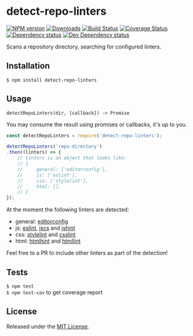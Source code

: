 # detect-repo-linters

[![NPM version][npm-image]][npm-url] [![Downloads][downloads-image]][npm-url] [![Build Status][travis-image]][travis-url] [![Coverage Status][coveralls-image]][coveralls-url] [![Dependency status][david-dm-image]][david-dm-url] [![Dev Dependency status][david-dm-dev-image]][david-dm-dev-url]

[npm-url]:https://npmjs.org/package/detect-repo-linters
[downloads-image]:http://img.shields.io/npm/dm/detect-repo-linters.svg
[npm-image]:http://img.shields.io/npm/v/detect-repo-linters.svg
[travis-url]:https://travis-ci.org/IndigoUnited/node-detect-repo-linters
[travis-image]:http://img.shields.io/travis/IndigoUnited/node-detect-repo-linters/master.svg
[coveralls-url]:https://coveralls.io/r/IndigoUnited/node-detect-repo-linters
[coveralls-image]:https://img.shields.io/coveralls/IndigoUnited/node-detect-repo-linters/master.svg
[david-dm-url]:https://david-dm.org/IndigoUnited/node-detect-repo-linters
[david-dm-image]:https://img.shields.io/david/IndigoUnited/node-detect-repo-linters.svg
[david-dm-dev-url]:https://david-dm.org/IndigoUnited/node-detect-repo-linters#info=devDependencies
[david-dm-dev-image]:https://img.shields.io/david/dev/IndigoUnited/node-detect-repo-linters.svg

Scans a repository directory, searching for configured linters.


## Installation

`$ npm install detect-repo-linters`


## Usage

`detectRepoLinters(dir, [callback]) -> Promise`

You may consume the result using promises or callbacks, it's up to you.

```js
const detectRepoLinters = require('detect-repo-linters');

detectRepoLinters('repo-directory')
.then((linters) => {
    // linters is an object that looks like:
    // {
    //     general: ['editorconfig'],
    //     js: ['eslint'],
    //     css: ['stylelint'],
    //     html: [],
    // }
});
```

At the moment the following linters are detected:

- general: [editorconfig](http://editorconfig.org)
- js: [eslint](http://eslint.org), [jscs](http://jscs.info) and [jshint](http://jshint.com)
- css: [stylelint](http://stylelint.io) and [csslint](http://csslint.net)
- html: [htmlhint](http://htmlhint.com) and [htmllint](http://htmllint.github.io)

Feel free to a PR to include other linters as part of the detection!


## Tests

`$ npm test`   
`$ npm test-cov` to get coverage report


## License

Released under the [MIT License](http://www.opensource.org/licenses/mit-license.php).
